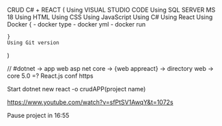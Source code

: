 CRUD C# + REACT (
    Using VISUAL STUDIO CODE
    Using SQL SERVER MS 18
    Using HTML
    Using CSS 
    Using JavaScript
    Using C#
    Using React
    Using Docker {
        - docker type
        - docker yml
        - docker run

    }
    Using Git version
)

// #dotnet -> app web asp net core -> {web appreact} -> directory web -> core 5.0 =? React.js conf https 

Start
dotnet new react -o crudAPP(project name)

https://www.youtube.com/watch?v=sfPtSV1AwqY&t=1072s

Pause project in 16:55 
